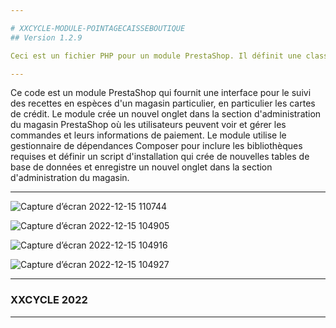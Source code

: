 ```yaml
---

# XXCYCLE-MODULE-POINTAGECAISSEBOUTIQUE
## Version 1.2.9

Ceci est un fichier PHP pour un module PrestaShop. Il définit une classe appelée PointageEncaissementBoutique qui étend la classe Module fournie par PrestaShop. Le module ajoute une interface personnalisée dans le back-office d'un magasin PrestaShop qui permet aux commerçants de suivre les paiements, en particulier ceux effectués par carte de crédit. Le module définit plusieurs méthodes, notamment install, uninstall, getContent et postProcess. Les méthodes install et uninstall sont utilisées pour installer et désinstaller le module, respectivement. La méthode getContent est appelée lors de l'accès à la page de configuration du module et renvoie le formulaire qui permet aux utilisateurs de configurer le module. La méthode postProcess est appelée lorsque le formulaire est soumis et qu'elle enregistre les paramètres de configuration.

---
```


Ce code est un module PrestaShop qui fournit une interface pour le suivi des recettes en espèces d'un magasin particulier, en particulier les cartes de crédit. Le module crée un nouvel onglet dans la section d'administration du magasin PrestaShop où les utilisateurs peuvent voir et gérer les commandes et leurs informations de paiement. Le module utilise le gestionnaire de dépendances Composer pour inclure les bibliothèques requises et définir un script d'installation qui crée de nouvelles tables de base de données et enregistre un nouvel onglet dans la section d'administration du magasin.

---

![Capture d’écran 2022-12-15 110744](https://user-images.githubusercontent.com/46538211/207831676-69741244-a5b8-4b1f-952b-37ade2c541a6.png)

![Capture d’écran 2022-12-15 104905](https://user-images.githubusercontent.com/46538211/207828079-a3677847-2631-454d-be9c-4bb4d8afc84e.png)

![Capture d’écran 2022-12-15 104916](https://user-images.githubusercontent.com/46538211/207828260-d6cbac94-ed21-49d7-98a5-7f097083e5b3.png)

![Capture d’écran 2022-12-15 104927](https://user-images.githubusercontent.com/46538211/207828311-67dc41eb-c507-40b2-871d-b0051c9de6b9.png)

---

### XXCYCLE 2022

---
